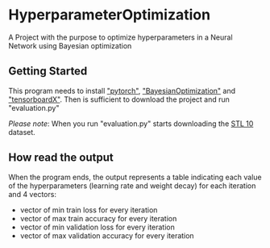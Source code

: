 # HyperparameterOptimization
A Project with the purpose to optimize hyperparameters in a Neural Network using Bayesian optimization

## Getting Started

This program needs to install ["pytorch"](https://pytorch.org/get-started/locally/), ["BayesianOptimization"](https://github.com/fmfn/BayesianOptimization) and ["tensorboardX"](https://pypi.org/project/tensorboard/).
Then is sufficient to download the project and run "evaluation.py"

_Please note_: When you run "evaluation.py" starts downloading the [STL 10](https://cs.stanford.edu/~acoates/stl10/) dataset.

## How read the output
When the program ends, the output represents a table indicating each value of the hyperparameters (learning rate and weight decay) for each iteration and 4 vectors:
- vector of min train loss for every iteration
- vector of max train accuracy for every iteration
- vector of min validation loss for every iteration
- vector of max validation accuracy for every iteration

